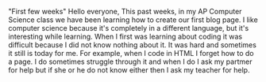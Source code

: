  "First few weeks"
Hello everyone,
 This past weeks, in my AP Computer Science class we have been learning how to create our first blog page. I like computer science because it's completely in a different language, but it's interesting while learning. When I first was learning about coding it was difficult because I did not know nothing about it. It was hard and sometimes it still is today for me. For example, when I code in HTML I forget how to do a page. I do sometimes struggle through it and when I do I ask my partmer for help but if she or he do not know either then I ask my teacher for help. 




 
